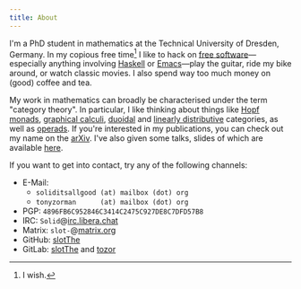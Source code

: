 ```yaml
---
title: About
---
```


I'm a PhD student in mathematics at the Technical University of Dresden,
Germany.  In my copious free time[^1] I like to hack on [free
software]—especially anything involving [Haskell] or [Emacs]—play the
guitar, ride my bike around, or watch classic movies.  I also spend way
too much money on (good) coffee and tea.

My work in mathematics can broadly be characterised under the term
"category theory".  In particular, I like thinking about things like
[Hopf monads], [graphical calculi], [duoidal] and [linearly
distributive] categories, as well as [operads].  If you're interested in
my publications, you can check out my name on the [arXiv].  I've also
given some talks, slides of which are available [here](./research.html).

If you want to get into contact, try any of the following channels:

+ E-Mail:
  + `soliditsallgood (at) mailbox (dot) org`
  + `tonyzorman      (at) mailbox (dot) org`
+ PGP: `4896FB6C952846C3414C2475C927DE8C7DFD57B8`
+ IRC: `Solid`@[irc.libera.chat](https://libera.chat/)
+ Matrix: `slot-`@[matrix.org](https://matrix.org/)
+ GitHub: [slotThe](https://github.com/slotThe)
+ GitLab: [slotThe](https://gitlab.com/slotThe) and [tozor](https://gitlab.com/tozor)

[Emacs]: https://www.gnu.org/software/emacs/
[Haskell]: https://www.haskell.org/
[Hopf monads]: https://ncatlab.org/nlab/show/Hopf+monad
[arXiv]: https://arxiv.org/a/zorman_t_1
[duoidal]: https://ncatlab.org/nlab/show/duoidal+category
[free software]: ./free-software.html
[graphical calculi]: https://ncatlab.org/nlab/show/string+diagram
[linearly distributive]: https://ncatlab.org/nlab/show/linearly+distributive+category
[operads]: https://ncatlab.org/nlab/show/string+diagram

[^1]: I wish.
